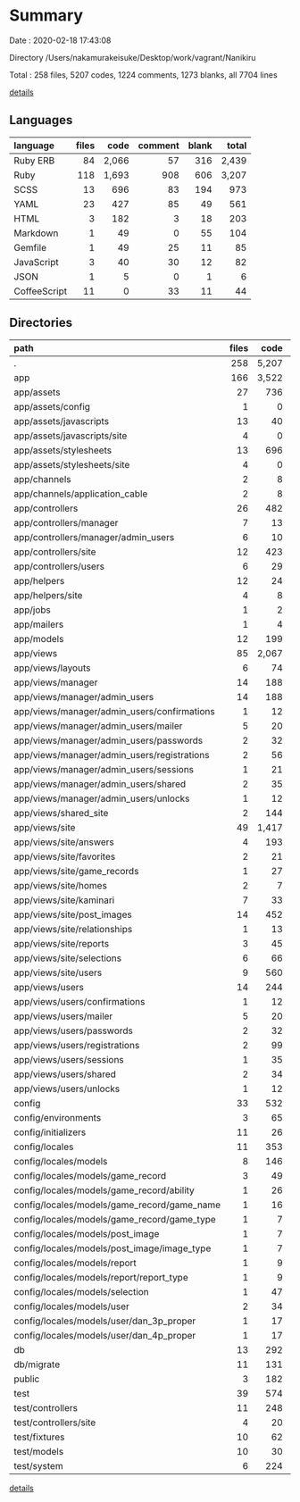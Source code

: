 # Summary

Date : 2020-02-18 17:43:08

Directory /Users/nakamurakeisuke/Desktop/work/vagrant/Nanikiru

Total : 258 files,  5207 codes, 1224 comments, 1273 blanks, all 7704 lines

[details](details.md)

## Languages
| language | files | code | comment | blank | total |
| :--- | ---: | ---: | ---: | ---: | ---: |
| Ruby ERB | 84 | 2,066 | 57 | 316 | 2,439 |
| Ruby | 118 | 1,693 | 908 | 606 | 3,207 |
| SCSS | 13 | 696 | 83 | 194 | 973 |
| YAML | 23 | 427 | 85 | 49 | 561 |
| HTML | 3 | 182 | 3 | 18 | 203 |
| Markdown | 1 | 49 | 0 | 55 | 104 |
| Gemfile | 1 | 49 | 25 | 11 | 85 |
| JavaScript | 3 | 40 | 30 | 12 | 82 |
| JSON | 1 | 5 | 0 | 1 | 6 |
| CoffeeScript | 11 | 0 | 33 | 11 | 44 |

## Directories
| path | files | code | comment | blank | total |
| :--- | ---: | ---: | ---: | ---: | ---: |
| . | 258 | 5,207 | 1,224 | 1,273 | 7,704 |
| app | 166 | 3,522 | 565 | 750 | 4,837 |
| app/assets | 27 | 736 | 146 | 217 | 1,099 |
| app/assets/config | 1 | 0 | 3 | 1 | 4 |
| app/assets/javascripts | 13 | 40 | 60 | 22 | 122 |
| app/assets/javascripts/site | 4 | 0 | 12 | 4 | 16 |
| app/assets/stylesheets | 13 | 696 | 83 | 194 | 973 |
| app/assets/stylesheets/site | 4 | 0 | 12 | 4 | 16 |
| app/channels | 2 | 8 | 0 | 2 | 10 |
| app/channels/application_cable | 2 | 8 | 0 | 2 | 10 |
| app/controllers | 26 | 482 | 343 | 176 | 1,001 |
| app/controllers/manager | 7 | 13 | 159 | 50 | 222 |
| app/controllers/manager/admin_users | 6 | 10 | 159 | 50 | 219 |
| app/controllers/site | 12 | 423 | 29 | 74 | 526 |
| app/controllers/users | 6 | 29 | 155 | 52 | 236 |
| app/helpers | 12 | 24 | 0 | 12 | 36 |
| app/helpers/site | 4 | 8 | 0 | 4 | 12 |
| app/jobs | 1 | 2 | 0 | 1 | 3 |
| app/mailers | 1 | 4 | 0 | 1 | 5 |
| app/models | 12 | 199 | 19 | 24 | 242 |
| app/views | 85 | 2,067 | 57 | 317 | 2,441 |
| app/views/layouts | 6 | 74 | 1 | 19 | 94 |
| app/views/manager | 14 | 188 | 0 | 67 | 255 |
| app/views/manager/admin_users | 14 | 188 | 0 | 67 | 255 |
| app/views/manager/admin_users/confirmations | 1 | 12 | 0 | 5 | 17 |
| app/views/manager/admin_users/mailer | 5 | 20 | 0 | 15 | 35 |
| app/views/manager/admin_users/passwords | 2 | 32 | 0 | 11 | 43 |
| app/views/manager/admin_users/registrations | 2 | 56 | 0 | 18 | 74 |
| app/views/manager/admin_users/sessions | 1 | 21 | 0 | 6 | 27 |
| app/views/manager/admin_users/shared | 2 | 35 | 0 | 7 | 42 |
| app/views/manager/admin_users/unlocks | 1 | 12 | 0 | 5 | 17 |
| app/views/shared_site | 2 | 144 | 0 | 2 | 146 |
| app/views/site | 49 | 1,417 | 56 | 148 | 1,621 |
| app/views/site/answers | 4 | 193 | 0 | 12 | 205 |
| app/views/site/favorites | 2 | 21 | 0 | 2 | 23 |
| app/views/site/game_records | 1 | 27 | 0 | 8 | 35 |
| app/views/site/homes | 2 | 7 | 0 | 2 | 9 |
| app/views/site/kaminari | 7 | 33 | 56 | 7 | 96 |
| app/views/site/post_images | 14 | 452 | 0 | 35 | 487 |
| app/views/site/relationships | 1 | 13 | 0 | 1 | 14 |
| app/views/site/reports | 3 | 45 | 0 | 14 | 59 |
| app/views/site/selections | 6 | 66 | 0 | 22 | 88 |
| app/views/site/users | 9 | 560 | 0 | 45 | 605 |
| app/views/users | 14 | 244 | 0 | 81 | 325 |
| app/views/users/confirmations | 1 | 12 | 0 | 5 | 17 |
| app/views/users/mailer | 5 | 20 | 0 | 15 | 35 |
| app/views/users/passwords | 2 | 32 | 0 | 11 | 43 |
| app/views/users/registrations | 2 | 99 | 0 | 26 | 125 |
| app/views/users/sessions | 1 | 35 | 0 | 12 | 47 |
| app/views/users/shared | 2 | 34 | 0 | 7 | 41 |
| app/views/users/unlocks | 1 | 12 | 0 | 5 | 17 |
| config | 33 | 532 | 497 | 179 | 1,208 |
| config/environments | 3 | 65 | 89 | 57 | 211 |
| config/initializers | 11 | 26 | 312 | 83 | 421 |
| config/locales | 11 | 353 | 31 | 13 | 397 |
| config/locales/models | 8 | 146 | 0 | 8 | 154 |
| config/locales/models/game_record | 3 | 49 | 0 | 3 | 52 |
| config/locales/models/game_record/ability | 1 | 26 | 0 | 1 | 27 |
| config/locales/models/game_record/game_name | 1 | 16 | 0 | 1 | 17 |
| config/locales/models/game_record/game_type | 1 | 7 | 0 | 1 | 8 |
| config/locales/models/post_image | 1 | 7 | 0 | 1 | 8 |
| config/locales/models/post_image/image_type | 1 | 7 | 0 | 1 | 8 |
| config/locales/models/report | 1 | 9 | 0 | 1 | 10 |
| config/locales/models/report/report_type | 1 | 9 | 0 | 1 | 10 |
| config/locales/models/selection | 1 | 47 | 0 | 1 | 48 |
| config/locales/models/user | 2 | 34 | 0 | 2 | 36 |
| config/locales/models/user/dan_3p_proper | 1 | 17 | 0 | 1 | 18 |
| config/locales/models/user/dan_4p_proper | 1 | 17 | 0 | 1 | 18 |
| db | 13 | 292 | 50 | 58 | 400 |
| db/migrate | 11 | 131 | 32 | 37 | 200 |
| public | 3 | 182 | 3 | 18 | 203 |
| test | 39 | 574 | 83 | 198 | 855 |
| test/controllers | 11 | 248 | 20 | 80 | 348 |
| test/controllers/site | 4 | 20 | 9 | 10 | 39 |
| test/fixtures | 10 | 62 | 31 | 27 | 120 |
| test/models | 10 | 30 | 30 | 20 | 80 |
| test/system | 6 | 224 | 0 | 66 | 290 |

[details](details.md)